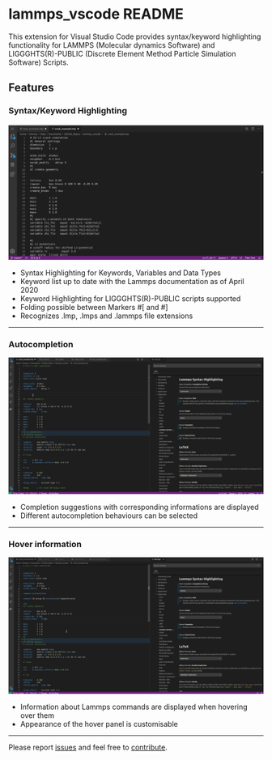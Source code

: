 # lammps_vscode README

This extension for Visual Studio Code provides syntax/keyword highlighting functionality for LAMMPS (Molecular dynamics Software) and LIGGGHTS(R)-PUBLIC (Discrete Element Method Particle Simulation Software) Scripts.

## Features

### Syntax/Keyword Highlighting 
![Syntax Highlighting](imgs/lammps-lng-anim.gif)

- Syntax Highlighting for Keywords, Variables and Data Types
- Keyword list up to date with the Lammps documentation as of April 2020
- Keyword Highlighting for LIGGGHTS(R)-PUBLIC scripts supported
- Folding possible between Markers #[ and #]
- Recognizes .lmp, .lmps and .lammps file extensions
---
### Autocompletion
![Autocompletion](imgs/autocomplete.gif)

- Completion suggestions with corresponding informations are displayed
- Different autocompletion behaviours can be selected 
---
### Hover information
![Hover](imgs/hover.gif)

- Information about Lammps commands are displayed when hovering over them
- Appearance of the hover panel is customisable
---
Please report [issues](https://github.com/ThFriedrich/lammps_vscode/issues) and feel free to [contribute](https://github.com/ThFriedrich/lammps_vscode).

